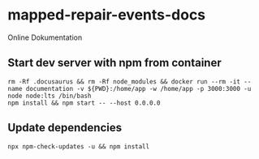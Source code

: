 # mapped-repair-events-docs
Online Dokumentation


## Start dev server with npm from container
```
rm -Rf .docusaurus && rm -Rf node_modules && docker run --rm -it --name documentation -v ${PWD}:/home/app -w /home/app -p 3000:3000 -u node node:lts /bin/bash
npm install && npm start -- --host 0.0.0.0
```

## Update dependencies
```
npx npm-check-updates -u && npm install
````